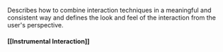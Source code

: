 Describes how to combine interaction techniques in a meaningful and consistent way and defines the look and feel of the interaction from the user's perspective. 

#### [[Instrumental Interaction]]